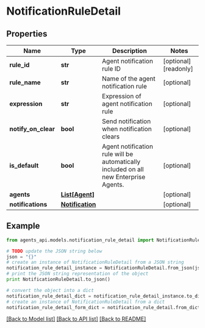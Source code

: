 # NotificationRuleDetail


## Properties
Name | Type | Description | Notes
------------ | ------------- | ------------- | -------------
**rule_id** | **str** | Agent notification rule ID | [optional] [readonly] 
**rule_name** | **str** | Name of the agent notification rule | [optional] 
**expression** | **str** | Expression of agent notification rule | [optional] 
**notify_on_clear** | **bool** | Send notification when notification clears | [optional] 
**is_default** | **bool** | Agent notification rule will be automatically included on all new Enterprise Agents. | [optional] 
**agents** | [**List[Agent]**](Agent.md) |  | [optional] 
**notifications** | [**Notification**](Notification.md) |  | [optional] 

## Example

```python
from agents_api.models.notification_rule_detail import NotificationRuleDetail

# TODO update the JSON string below
json = "{}"
# create an instance of NotificationRuleDetail from a JSON string
notification_rule_detail_instance = NotificationRuleDetail.from_json(json)
# print the JSON string representation of the object
print NotificationRuleDetail.to_json()

# convert the object into a dict
notification_rule_detail_dict = notification_rule_detail_instance.to_dict()
# create an instance of NotificationRuleDetail from a dict
notification_rule_detail_form_dict = notification_rule_detail.from_dict(notification_rule_detail_dict)
```
[[Back to Model list]](../README.md#documentation-for-models) [[Back to API list]](../README.md#documentation-for-api-endpoints) [[Back to README]](../README.md)


